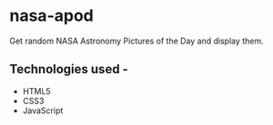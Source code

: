 # nasa-apod
Get random NASA Astronomy Pictures of the Day and display them. 
## Technologies used -
* HTML5
* CSS3
* JavaScript
